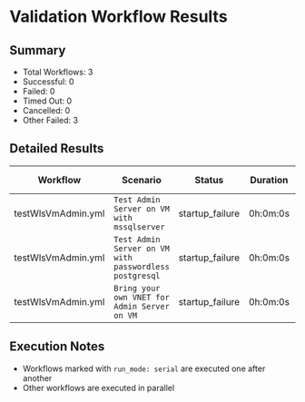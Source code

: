 # Validation Workflow Results

## Summary
- Total Workflows: 3
- Successful: 0
- Failed: 0
- Timed Out: 0
- Cancelled: 0
- Other Failed: 3

## Detailed Results

| Workflow | Scenario | Status | Duration | Run URL |
|----------|----------|---------|-----------|----------|
| testWlsVmAdmin.yml | `Test Admin Server on VM with mssqlserver` | startup_failure | 0h:0m:0s | [View Run](https://github.com/oracle/weblogic-azure/actions/runs/17196719999) |
| testWlsVmAdmin.yml | `Test Admin Server on VM with passwordless postgresql` | startup_failure | 0h:0m:0s | [View Run](https://github.com/oracle/weblogic-azure/actions/runs/17196721278) |
| testWlsVmAdmin.yml | `Bring your own VNET for Admin Server on VM` | startup_failure | 0h:0m:0s | [View Run](https://github.com/oracle/weblogic-azure/actions/runs/17196722625) |


## Execution Notes
- Workflows marked with `run_mode: serial` are executed one after another
- Other workflows are executed in parallel
